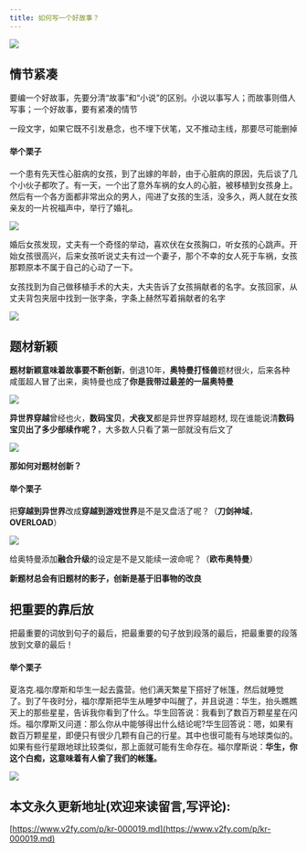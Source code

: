 ```yaml
---
title: 如何写一个好故事？
---
```


![](https://www.v2fy.com/asset/kr019/opened-white-book-1447273.jpg)

## 情节紧凑

要编一个好故事，先要分清“故事”和“小说”的区别。小说以事写人；而故事则借人写事；一个好故事，要有紧凑的情节

一段文字，如果它既不引发悬念，也不埋下伏笔，又不推动主线，那要尽可能删掉

#### 举个栗子

一个患有先天性心脏病的女孩，到了出嫁的年龄，由于心脏病的原因，先后谈了几个小伙子都吹了。有一天，一个出了意外车祸的女人的心脏，被移植到女孩身上。然后有一个各方面都非常出众的男人，闯进了女孩的生活，没多久，两人就在女孩亲友的一片祝福声中，举行了婚礼。

![](https://www.v2fy.com/asset/kr019/food-couple-sweet-married-2226.jpg)

婚后女孩发现，丈夫有一个奇怪的举动，喜欢伏在女孩胸口，听女孩的心跳声。开始女孩很高兴，后来女孩听说丈夫有过一个妻子，那个不幸的女人死于车祸，女孩那颗原本不属于自己的心动了一下。

女孩找到为自己做移植手术的大夫，大夫告诉了女孩捐献者的名字。女孩回家，从丈夫背包夹层中找到一张字条，字条上赫然写着捐献者的名字

![](https://www.v2fy.com/asset/kr019/photography-of-book-page-1029141.jpg)



##  题材新颖

**题材新颖意味着故事要不断创新**，倒退10年，**奥特曼打怪兽**题材很火，后来各种咸蛋超人冒了出来，奥特曼也成了**你是我带过最差的一届奥特曼**

![](https://www.v2fy.com/asset/kr019/aotemanzuicha.jpg)

**异世界穿越**曾经也火，**数码宝贝**，**犬夜叉**都是异世界穿越题材, 现在谁能说清**数码宝贝出了多少部续作呢？**，大多数人只看了第一部就没有后文了

![](https://www.v2fy.com/asset/kr019/shumabaobei.jpg)



**那如何对题材创新？**

#### 举个栗子

把**穿越到异世界**改成**穿越到游戏世界**是不是又盘活了呢？（**刀剑神域**，**OVERLOAD**）

![](https://www.v2fy.com/asset/kr019/xuliezhizhang.jpg)

给奥特曼添加**融合升级**的设定是不是又能续一波命呢？（**欧布奥特曼**）

**新题材总会有旧题材的影子，创新是基于旧事物的改良**



## 把重要的靠后放

把最重要的词放到句子的最后，把最重要的句子放到段落的最后，把最重要的段落放到文章的最后！

#### 举个栗子

夏洛克.福尔摩斯和华生一起去露营。他们满天繁星下搭好了帐篷，然后就睡觉了。到了午夜时分，福尔摩斯把华生从睡梦中叫醒了，并且说道：华生，抬头瞧瞧天上的那些星星，告诉我你看到了什么。华生回答说：我看到了数百万颗星星在闪烁。福尔摩斯又问道：那么你从中能够得出什么结论呢?华生回答说：嗯，如果有数百万颗星星，即便只有很少几颗有自己的行星。其中也很可能有与地球类似的。如果有些行星跟地球比较类似，那上面就可能有生命存在。福尔摩斯说：**华生，你这个白痴，这意味着有人偷了我们的帐篷。**

![](https://www.v2fy.com/asset/kr019/a9dnq03419181488763.jpg)












## 本文永久更新地址(欢迎来读留言,写评论):

[https://www.v2fy.com/p/kr-000019.md](https://www.v2fy.com/p/kr-000019.md)
